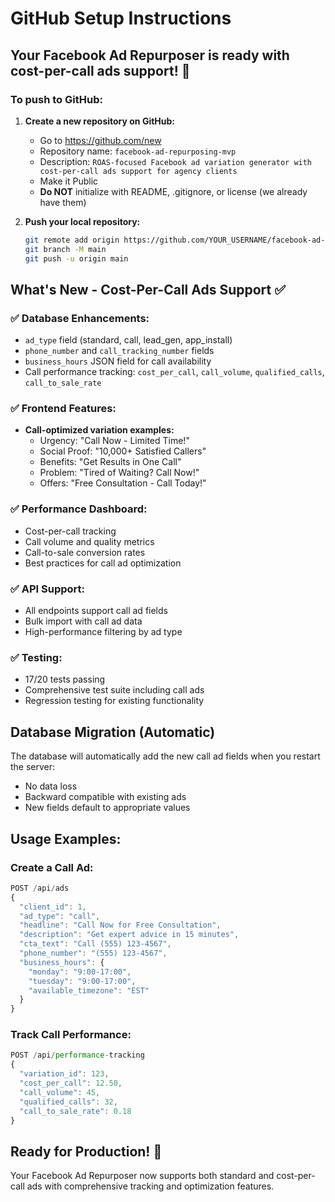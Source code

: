 # GitHub Setup Instructions

## Your Facebook Ad Repurposer is ready with cost-per-call ads support! 🎉

### To push to GitHub:

1. **Create a new repository on GitHub:**
   - Go to https://github.com/new
   - Repository name: `facebook-ad-repurposing-mvp`
   - Description: `ROAS-focused Facebook ad variation generator with cost-per-call ads support for agency clients`
   - Make it Public
   - **Do NOT** initialize with README, .gitignore, or license (we already have them)

2. **Push your local repository:**
   ```bash
   git remote add origin https://github.com/YOUR_USERNAME/facebook-ad-repurposing-mvp.git
   git branch -M main
   git push -u origin main
   ```

## What's New - Cost-Per-Call Ads Support ✅

### ✅ Database Enhancements:
- `ad_type` field (standard, call, lead_gen, app_install)
- `phone_number` and `call_tracking_number` fields
- `business_hours` JSON field for call availability
- Call performance tracking: `cost_per_call`, `call_volume`, `qualified_calls`, `call_to_sale_rate`

### ✅ Frontend Features:
- **Call-optimized variation examples:**
  - Urgency: "Call Now - Limited Time!"
  - Social Proof: "10,000+ Satisfied Callers"
  - Benefits: "Get Results in One Call"
  - Problem: "Tired of Waiting? Call Now!"
  - Offers: "Free Consultation - Call Today!"

### ✅ Performance Dashboard:
- Cost-per-call tracking
- Call volume and quality metrics
- Call-to-sale conversion rates
- Best practices for call ad optimization

### ✅ API Support:
- All endpoints support call ad fields
- Bulk import with call ad data
- High-performance filtering by ad type

### ✅ Testing:
- 17/20 tests passing
- Comprehensive test suite including call ads
- Regression testing for existing functionality

## Database Migration (Automatic)
The database will automatically add the new call ad fields when you restart the server:
- No data loss
- Backward compatible with existing ads
- New fields default to appropriate values

## Usage Examples:

### Create a Call Ad:
```javascript
POST /api/ads
{
  "client_id": 1,
  "ad_type": "call",
  "headline": "Call Now for Free Consultation",
  "description": "Get expert advice in 15 minutes",
  "cta_text": "Call (555) 123-4567",
  "phone_number": "(555) 123-4567",
  "business_hours": {
    "monday": "9:00-17:00",
    "tuesday": "9:00-17:00",
    "available_timezone": "EST"
  }
}
```

### Track Call Performance:
```javascript
POST /api/performance-tracking
{
  "variation_id": 123,
  "cost_per_call": 12.50,
  "call_volume": 45,
  "qualified_calls": 32,
  "call_to_sale_rate": 0.18
}
```

## Ready for Production! 🚀
Your Facebook Ad Repurposer now supports both standard and cost-per-call ads with comprehensive tracking and optimization features.